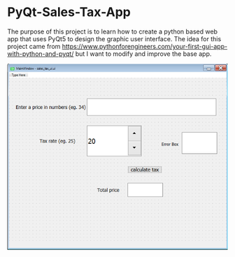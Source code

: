 # PyQt-Sales-Tax-App

The purpose of this project is to learn how to create a python based web app that uses PyQt5 to design the graphic user interface. The idea for this project came from https://www.pythonforengineers.com/your-first-gui-app-with-python-and-pyqt/ but I want to modify and improve the base app. 

![alt text](https://github.com/tawhidkhn63/PyQt-Sales-Tax-App/blob/master/app%20in%20operation.PNG)
